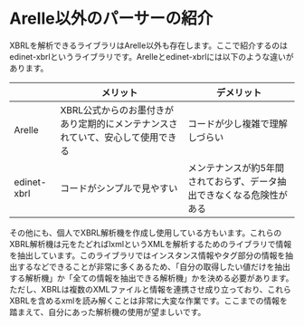 # Arelle以外のパーサーの紹介

XBRLを解析できるライブラリはArelle以外も存在します。ここで紹介するのはedinet-xbrlというライブラリです。Arelleとedinet-xbrlには以下のような違いがあります。

|             | メリット                                                                       | デメリット                                                            |
| ----------- | ------------------------------------------------------------------------------ | --------------------------------------------------------------------- |
| Arelle      | XBRL公式からのお墨付きがあり定期的にメンテナンスされていて、安心して使用できる | コードが少し複雑で理解しづらい                                        |
| edinet-xbrl | コードがシンプルで見やすい                                                     | メンテナンスが約5年間されておらず、データ抽出できなくなる危険性がある |

その他にも、個人でXBRL解析機を作成し使用している方もいます。これらのXBRL解析機は元をたどればlxmlというXMLを解析するためのライブラリで情報を抽出しています。このライブラリではインスタンス情報やタグ部分の情報を抽出するなどできることが非常に多くあるため、「自分の取得したい値だけを抽出する解析機」か「全ての情報を抽出できる解析機」かを決める必要があります。ただし、XBRLは複数のXMLファイルと情報を連携させ成り立っており、これらXBRLを含めるxmlを読み解くことは非常に大変な作業です。ここまでの情報を踏まえて、自分にあった解析機の使用が望ましいです。
